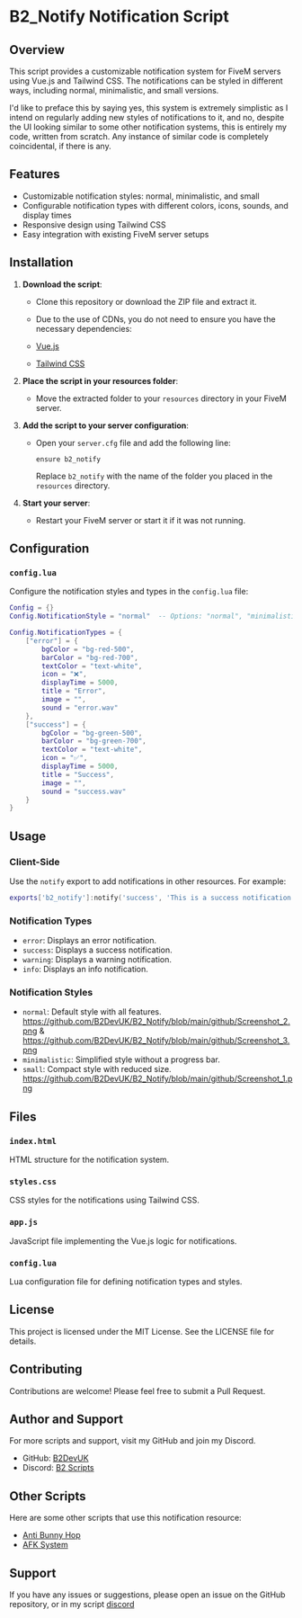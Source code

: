 # B2_Notify Notification Script

## Overview

This script provides a customizable notification system for FiveM servers using Vue.js and Tailwind CSS. The notifications can be styled in different ways, including normal, minimalistic, and small versions.

I'd like to preface this by saying yes, this system is extremely simplistic as I intend on regularly adding new styles of notifications to it, and no, despite the UI looking similar to some other notification systems, this is entirely my code, written from scratch. Any instance of similar code is completely coincidental, if there is any.

## Features

- Customizable notification styles: normal, minimalistic, and small
- Configurable notification types with different colors, icons, sounds, and display times
- Responsive design using Tailwind CSS
- Easy integration with existing FiveM server setups

## Installation

1. **Download the script**:
   - Clone this repository or download the ZIP file and extract it.

   - Due to the use of CDNs, you do not need to ensure you have the necessary dependencies:
    - [Vue.js](https://vuejs.org/)
    - [Tailwind CSS](https://tailwindcss.com/)

2. **Place the script in your resources folder**:
   - Move the extracted folder to your `resources` directory in your FiveM server.

3. **Add the script to your server configuration**:
   - Open your `server.cfg` file and add the following line:
     ```
     ensure b2_notify
     ```
     Replace `b2_notify` with the name of the folder you placed in the `resources` directory.

4. **Start your server**:
   - Restart your FiveM server or start it if it was not running.

## Configuration

### `config.lua`

Configure the notification styles and types in the `config.lua` file:

```lua
Config = {}
Config.NotificationStyle = "normal"  -- Options: "normal", "minimalistic", "small"

Config.NotificationTypes = {
    ["error"] = {
        bgColor = "bg-red-500",
        barColor = "bg-red-700",
        textColor = "text-white",
        icon = "❌",
        displayTime = 5000,
        title = "Error",
        image = "",
        sound = "error.wav"
    },
    ["success"] = {
        bgColor = "bg-green-500",
        barColor = "bg-green-700",
        textColor = "text-white",
        icon = "✅",
        displayTime = 5000,
        title = "Success",
        image = "",
        sound = "success.wav"
    }
}
```

## Usage

### Client-Side

Use the `notify` export to add notifications in other resources. For example:

```lua
exports['b2_notify']:notify('success', 'This is a success notification from another script', 'bottom-right');
```

### Notification Types

- `error`: Displays an error notification.
- `success`: Displays a success notification.
- `warning`: Displays a warning notification.
- `info`: Displays an info notification.

### Notification Styles

- `normal`: Default style with all features.
https://github.com/B2DevUK/B2_Notify/blob/main/github/Screenshot_2.png & https://github.com/B2DevUK/B2_Notify/blob/main/github/Screenshot_3.png
- `minimalistic`: Simplified style without a progress bar.
- `small`: Compact style with reduced size.
https://github.com/B2DevUK/B2_Notify/blob/main/github/Screenshot_1.png

## Files

### `index.html`
HTML structure for the notification system.

### `styles.css`
CSS styles for the notifications using Tailwind CSS.

### `app.js`
JavaScript file implementing the Vue.js logic for notifications.

### `config.lua`
Lua configuration file for defining notification types and styles.

## License
This project is licensed under the MIT License. See the LICENSE file for details.

## Contributing
Contributions are welcome! Please feel free to submit a Pull Request.

## Author and Support

For more scripts and support, visit my GitHub and join my Discord.

- GitHub: [B2DevUK](https://github.com/B2DevUK)
- Discord: [B2 Scripts](https://discord.gg/KZRBA6H5kR)

## Other Scripts

Here are some other scripts that use this notification resource:

- [Anti Bunny Hop](https://github.com/B2DevUK/B2_AntiBunnyHop)
- [AFK System](https://github.com/B2DevUK/B2_AFKSystem)

## Support
If you have any issues or suggestions, please open an issue on the GitHub repository, or in my script [discord](https://discord.gg/KZRBA6H5kR)
